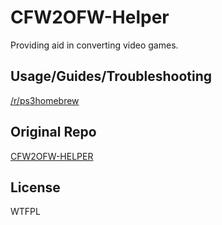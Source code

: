 # CFW2OFW-Helper
Providing aid in converting video games.

## Usage/Guides/Troubleshooting
[/r/ps3homebrew](https://www.reddit.com/r/ps3homebrew)

## Original Repo
[CFW2OFW-HELPER](https://github.com/friendlyanon/CFW2OFW-Helper/)

## License
WTFPL

